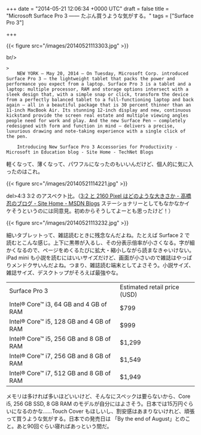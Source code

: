 
+++
date = "2014-05-21 12:06:34 +0000 UTC"
draft = false
title = "Microsoft Surface Pro 3 ―― たぶん買うような気がする。"
tags = ["Surface Pro 3"]

+++


{{< figure src="/images/20140521113303.jpg"  >}}

br/>


    >
        NEW YORK — May 20, 2014 — On Tuesday, Microsoft Corp. introduced Surface Pro 3 — the lightweight tablet that packs the power and performance you expect from a laptop. Surface Pro 3 is a tablet and a laptop: multiple processor, RAM and storage options intersect with a sleek design that, with a simple snap or click, transform the device from a perfectly balanced tablet to a full-functioning laptop and back again — all in a beautiful package that is 30 percent thinner than an 11-inch MacBook Air. Its stunning 12-inch display and new, continuous kickstand provide the screen real estate and multiple viewing angles people need for work and play. And the new Surface Pen — completely redesigned with form and function in mind — delivers a precise, luxurious drawing and note-taking experience with a single click of the pen.

        Introducing New Surface Pro 3 Accessories for Productivity - Microsoft in Education blog - Site Home - TechNet Blogs
    
軽くなって、薄くなって、パワフルになったのもいいんだけど、個人的に気に入ったのはこれ。

{{< figure src="/images/20140521114221.jpg"  >}}

del>4:3</del> 3:2 のアスペクト比。（<a href="http://blogs.msdn.com/b/shintak/archive/2014/05/22/10527407.aspx">3:2 と 2160 Pixel はどのような大きさか - 高橋 忍のブログ - Site Home - MSDN Blogs</a> ステーショナリーとしてもなかなかイケそうというのには同意見。初めからそうしてよーとも思ったけど！）

{{< figure src="/images/20140521113232.jpg"  >}}

細いタブレットって、雑誌読むときに残念なんだよね。たとえば Surface 2 で読むとこんな感じ。上下に黒帯が入るし、その分表示倍率が小さくなる。字が細かくなるので、ページをめくるたびに拡大・縮小しながら読まなきゃいけない。iPad mini も小説を読むにはいいサイズだけど、画面が小さいので雑誌はやっぱりメンドクサいんだよね。つまり、雑誌読む端末としてよさそう。小説サイズ、雑誌サイズ、デスクトップがそろえば最強やな。

<table>
    <tbody><tr>
    <td>Surface Pro 3</td>
    <td>	Estimated retail price (USD)</td>
    </tr>
    <tr>
    <td>Intel® Core™ i3, 64 GB  and 4 GB of RAM</td>
    <td>	$799</td>
    </tr>
    <tr>
    <td>Intel® Core™ i5, 128 GB and 4 GB of RAM</td>
    <td>	$999</td>
    </tr>
    <tr>
    <td>Intel® Core™ i5, 256 GB and 8 GB of RAM</td>
    <td>	$1,299</td>
    </tr>
    <tr>
    <td>Intel® Core™ i7, 256 GB and 8 GB of RAM</td>
    <td>	$1,549</td>
    </tr>
    <tr>
    <td>Intel® Core™ i7, 512 GB and 8 GB of RAM</td>
    <td>	$1,949</td>
    </tr>
</tbody></table>メモリは多ければ多いほどいいけど、そんなにスペックは要らないから、Core i5, 256 GB SSD, 8 GB RAM のモデルが自分にはよさそう。日本では15万円ぐらいになるのかな……Touch Cover もほしいし、割安感はあまりないけれど、頑張って買うような気がする。日本での発売日は 「By the end of August」とのこと。あと90回ぐらい寝ればあっという間だ。


